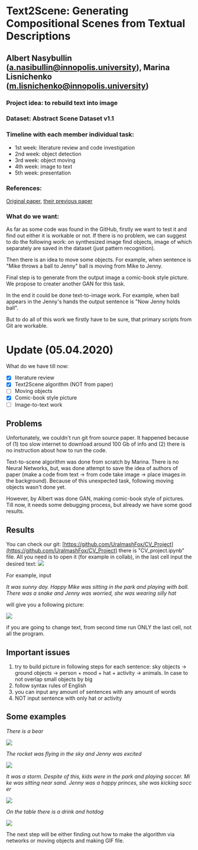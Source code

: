 # Text2Scene: Generating Compositional Scenes from Textual Descriptions
## Albert Nasybullin (a.nasibullin@innopolis.university), Marina Lisnichenko (m.lisnichenko@innopolis.university)
### Project idea: to rebuild text into image
### Dataset: Abstract Scene Dataset v1.1
### Timeline with each member individual task:
- 1st week: literature review and code investigation
- 2nd week: object detection
- 3rd week: object moving
- 4th week: image to text
- 5th week: presentation
### References: 
[Original paper](http://openaccess.thecvf.com/content\_CVPR\_2019/papers/Tan\_Text2Scene\_Generating\_Compositional\_Scenes\_From\_Textual\_Descriptions\_CVPR\_2019\_paper.pdf), [their previous paper](http://openaccess.thecvf.com/content_iccv_2013/papers/Zitnick_Learning_the_Visual_2013_ICCV_paper.pdf)
### What do we want:
As far as some code was found in the GitHub, firstly we want to test it and find out either it is workable or not. If there is no problem, we can suggest to do the following work: on synthesized image find objects, image of which separately are saved in the dataset (just pattern recognition).

Then there is an idea to move some objects. For example, when sentence is "Mike throws a ball to Jenny" ball is moving from Mike to Jenny. 

Final step is to generate from the output image a comic-book style picture. We propose to creater another GAN for this task.

In the end it could be done text-to-image work. For example, when ball appears in the Jenny's hands the output sentence is "Now Jenny holds ball".

But to do all of this work we firstly have to be sure, that primary scripts from Git are workable.

# Update (05.04.2020)
What do we have till now:
- [x] literature review
- [x] Text2Scene algorithm (NOT from paper)
- [ ] Moving objects
- [x] Comic-book style picture
- [ ] Image-to-text work

## Problems
Unfortunately, we couldn't run git from source paper. It happened because of (1) too slow internet to download around 100 Gb of info and (2) there is no instruction about how to run the code.

Text-to-scene algorithm was done from scratch by Marina. There is no Neural Networks, but, was done attempt to save the idea of authors of paper (make a code from text -> from code take image -> place images in the background). Because of this unexpected task, following moving objects wasn't done yet.

However, by Albert was done GAN, making comic-book style of pictures. Till now, it needs some debugging process, but already we have some good results.

## Results
You can check our git: [https://github.com/UralmashFox/CV_Project](https://github.com/UralmashFox/CV_Project)
there is "CV_project.ipynb" file. All you need is to open it (for example in collab), in the last cell input the desired text:
![](https://i.imgur.com/vwNFxII.png)

For example, input

*It was sunny day. Happy Mike was sitting in the park and playing with ball. There was a snake and Jenny was worried, she was wearing silly hat*

will give you a following picture:

![](https://i.imgur.com/Cl1tTJq.png)

if you are going to change text, from second time run ONLY the last cell, not all the program.

## Important issues
1) try to build picture in following steps for each sentence: 
sky objects -> ground objects -> person + mood + hat + activity -> animals.
In case to not overlap small objects by big
2) follow syntax rules of English
3) you can input any amount of sentences with any amount of words
4) NOT input sentence with only hat or activity

## Some examples

*There is a bear*

![](https://i.imgur.com/IiVY1xI.png)

*The rocket was flying in the sky and Jenny was excited*

![](https://i.imgur.com/4o2hjQx.png)

*It was a storm. Despite of this, kids were in the park and playing soccer. Mike was sitting near sand. Jenny was a happy princes, she was kicking soccer*

![](https://i.imgur.com/ED3o9OU.png)

*On the table there is a drink and hotdog*

![](https://i.imgur.com/d4954yd.png)

The next step will be either finding out how to make the algorithm via networks or moving objects and making GIF file.

